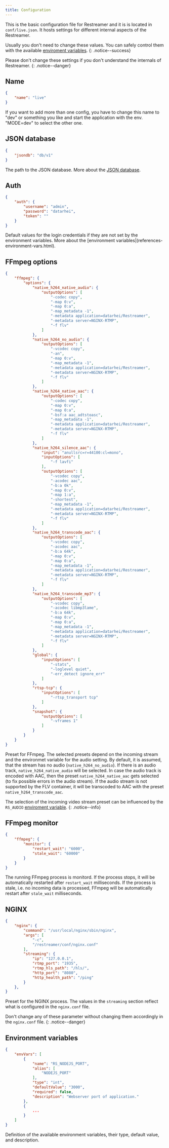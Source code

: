 ```yaml
---
title: Configuration
---
```


This is the basic configuration file for Restreamer and it is is located in `conf/live.json`. It hosts settings for different
internal aspects of the Restreamer.

Usually you don't need to change these values. You can safely control them with the available [enviroment variables](references-environment-vars.html).
{: .notice--success}

Please don't change these settings if you don't understand the internals of Restreamer.
{: .notice--danger}

## Name

```json
{
    "name": "live"
}
```
If you want to add more than one config, you have to change this name to "dev" or something you like and start the application with the env. "MODE=dev" to select the other one.

## JSON database

```json
{
    "jsondb": "db/v1"
}
```

The path to the JSON database. More about the [JSON database](https://www.npmjs.com/package/node-jsondb).

## Auth

```json
{
    "auth": {
        "username": "admin",   
        "password": "datarhei",
        "token": ""
    }
}
```
Default values for the login credentials if they are not set by the environment variables.
More about the [environment variables|(references-environment-vars.html).

## FFmpeg options

```json
{
    "ffmpeg": {
        "options": {
            "native_h264_native_audio": {
                "outputOptions": [
                    "-codec copy",
                    "-map 0:v",
                    "-map 0:a",
                    "-map_metadata -1",
                    "-metadata application=datarhei/Restreamer",
                    "-metadata server=NGINX-RTMP",
                    "-f flv"
                ]
            },
            "native_h264_no_audio": {
                "outputOptions": [
                    "-vcodec copy",
                    "-an",
                    "-map 0:v",
                    "-map_metadata -1",
                    "-metadata application=datarhei/Restreamer",
                    "-metadata server=NGINX-RTMP",
                    "-f flv"
                ]
            },
            "native_h264_native_aac": {
                "outputOptions": [
                    "-codec copy",
                    "-map 0:v",
                    "-map 0:a",
                    "-bsf:a aac_adtstoasc",
                    "-map_metadata -1",
                    "-metadata application=datarhei/Restreamer",
                    "-metadata server=NGINX-RTMP",
                    "-f flv"
                ]
            },
            "native_h264_silence_aac": {
                "input": "anullsrc=r=44100:cl=mono",
                "inputOptions": [
                    "-f lavfi"
                ],
                "outputOptions": [
                    "-vcodec copy",
                    "-acodec aac",
                    "-b:a 0k",
                    "-map 0:v",
                    "-map 1:a",
                    "-shortest",
                    "-map_metadata -1",
                    "-metadata application=datarhei/Restreamer",
                    "-metadata server=NGINX-RTMP",
                    "-f flv"
                ]
            },
            "native_h264_transcode_aac": {
                "outputOptions": [
                    "-vcodec copy",
                    "-acodec aac",
                    "-b:a 64k",
                    "-map 0:v",
                    "-map 0:a",
                    "-map_metadata -1",
                    "-metadata application=datarhei/Restreamer",
                    "-metadata server=NGINX-RTMP",
                    "-f flv"
                ]
            },
            "native_h264_transcode_mp3": {
                "outputOptions": [
                    "-vcodec copy",
                    "-acodec libmp3lame",
                    "-b:a 64k",
                    "-map 0:v",
                    "-map 0:a",
                    "-map_metadata -1",
                    "-metadata application=datarhei/Restreamer",
                    "-metadata server=NGINX-RTMP",
                    "-f flv"
                ]
            },
            "global": {
                "inputOptions": [
                    "-stats",
                    "-loglevel quiet",
                    "-err_detect ignore_err"
                ]
            },
            "rtsp-tcp": {
                "inputOptions": [
                    "-rtsp_transport tcp"
                ]
            },
            "snapshot": {
                "outputOptions": [
                    "-vframes 1"
                ]
            }
        }
    }
}
```

Preset for FFmpeg. The selected presets depend on the incoming stream and the environmet variable for the audio setting. By default, it is assumed, that
the stream has no audio (`native_h264_no_audio`). If there is an audio track, `native_h264_native_audio` will be selected. In case the audio track
is encoded with AAC, then the preset `native_h264_native_aac` gets selected (to fix possible errors in the audio stream). If the audio stream is
not supported by the FLV container, it will be transcoded to AAC with the preset `native_h264_transcode_aac`. 

The selection of the incoming video stream preset can be influenced by the `RS_AUDIO` [enviroment variable](docs/references-environment-vars.html).
{: .notice--info}
        
## FFmpeg monitor

```json
{
    "ffmpeg": {
        "monitor": {
            "restart_wait": "6000",  
            "stale_wait": "60000"
        }
    }
}
```

The running FFmpeg process is monitord. If the process stops, it will be automatically restarted after `restart_wait` milliseconds. If the process
is stale, i.e. no incoming data is processed, FFmpeg will be automatically restart after `stale_wait` milliseconds.

## NGINX

```json
{
    "nginx": {
        "command": "/usr/local/nginx/sbin/nginx",
        "args": [
            "-c",
            "/restreamer/conf/nginx.conf"
        ],
        "streaming": {
            "ip": "127.0.0.1",
            "rtmp_port": "1935",
            "rtmp_hls_path": "/hls/",
            "http_port": "8080",
            "http_health_path": "/ping"
        }
    },
}
```

Preset for the NGINX process. The values in the `streaming` section reflect what is configured in the `nginx.conf` file.

Don't change any of these parameter without changing them accordingly in the `nginx.conf` file.
{: .notice--danger}

## Environment variables
```json
{
    "envVars": [
        {
            "name": "RS_NODEJS_PORT",
            "alias": [
                "NODEJS_PORT"
            ],
            "type": "int",
            "defaultValue": "3000",
            "required": false,
            "description": "Webserver port of application."
        },
        {
            ...
        }
    ]
}
```

Definition of the available environment variables, their type, default value, and description.
